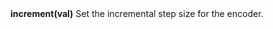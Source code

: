 <a name="increment"><h3 style="padding-top: 40px; margin-top: 40px;"></h3></a>
**increment(val)** Set the incremental step size for the encoder.
